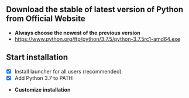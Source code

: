 ## Download the stable of latest version of Python from Official Website
* **Always choose the newest of the previous version**
* https://www.python.org/ftp/python/3.7.5/python-3.7.5rc1-amd64.exe

## Start installation
* [x] Install launcher for all users (recommended)
* [x] Add Python 3.7 to PATH
* **Customize installation** 
